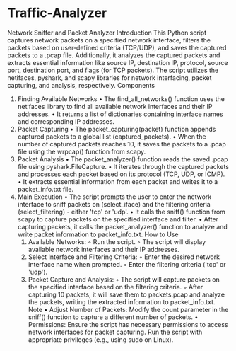 # Traffic-Analyzer
Network Sniffer and Packet Analyzer
Introduction
This Python script captures network packets on a specified network interface, filters the packets based on user-defined criteria (TCP/UDP), and saves the captured packets to a .pcap file. Additionally, it analyzes the captured packets and extracts essential information like source IP, destination IP, protocol, source port, destination port, and flags (for TCP packets). The script utilizes the netifaces, pyshark, and scapy libraries for network interfacing, packet capturing, and analysis, respectively.
Components
1. Finding Available Networks
    • The find_all_networks() function uses the netifaces library to find all available network interfaces and their IP addresses.
    • It returns a list of dictionaries containing interface names and corresponding IP addresses.
2. Packet Capturing
    • The packet_capturing(packet) function appends captured packets to a global list (captured_packets).
    • When the number of captured packets reaches 10, it saves the packets to a .pcap file using the wrpcap() function from scapy.
3. Packet Analysis
    • The packet_analyzer() function reads the saved .pcap file using pyshark.FileCapture.
    • It iterates through the captured packets and processes each packet based on its protocol (TCP, UDP, or ICMP).
    • It extracts essential information from each packet and writes it to a packet_info.txt file.
4. Main Execution
    • The script prompts the user to enter the network interface to sniff packets on (select_iface) and the filtering criteria (select_filtering) - either 'tcp' or 'udp'.
    • It calls the sniff() function from scapy to capture packets on the specified interface and filter.
    • After capturing packets, it calls the packet_analyzer() function to analyze and write packet information to packet_info.txt.
How to Use
    1. Available Networks:
        ◦ Run the script.
        ◦ The script will display available network interfaces and their IP addresses.
    2. Select Interface and Filtering Criteria:
        ◦ Enter the desired network interface name when prompted.
        ◦ Enter the filtering criteria ('tcp' or 'udp').
    3. Packet Capture and Analysis:
        ◦ The script will capture packets on the specified interface based on the filtering criteria.
        ◦ After capturing 10 packets, it will save them to packets.pcap and analyze the packets, writing the extracted information to packet_info.txt.
Note
    • Adjust Number of Packets: Modify the count parameter in the sniff() function to capture a different number of packets.
    • Permissions: Ensure the script has necessary permissions to access network interfaces for packet capturing. Run the script with appropriate privileges (e.g., using sudo on Linux).

